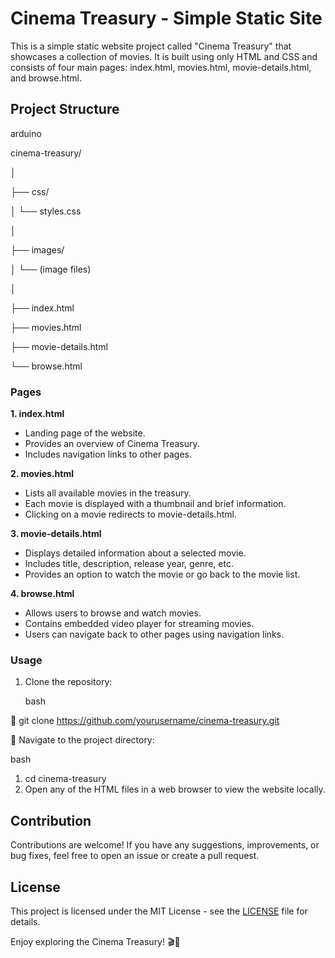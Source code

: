 # Cinema Treasury - Simple Static Site

This is a simple static website project called "Cinema Treasury" that showcases a collection of movies. It is built using only HTML and CSS and consists of four main pages: index.html, movies.html, movie-details.html, and browse.html.

## Project Structure

arduino

cinema-treasury/

│

├── css/

│ └── styles.css

│

├── images/

│ └── (image files)

│

├── index.html

├── movies.html

├── movie-details.html

└── browse.html

### Pages

**1. index.html**

-   Landing page of the website.
-   Provides an overview of Cinema Treasury.
-   Includes navigation links to other pages.

**2. movies.html**

-   Lists all available movies in the treasury.
-   Each movie is displayed with a thumbnail and brief information.
-   Clicking on a movie redirects to movie-details.html.

**3. movie-details.html**

-   Displays detailed information about a selected movie.
-   Includes title, description, release year, genre, etc.
-   Provides an option to watch the movie or go back to the movie list.

**4. browse.html**

-   Allows users to browse and watch movies.
-   Contains embedded video player for streaming movies.
-   Users can navigate back to other pages using navigation links.

### Usage

1.  Clone the repository:

    bash

 git clone https://github.com/yourusername/cinema-treasury.git

 Navigate to the project directory:

bash

1.  cd cinema-treasury
2.  Open any of the HTML files in a web browser to view the website locally.

## Contribution

Contributions are welcome! If you have any suggestions, improvements, or bug fixes, feel free to open an issue or create a pull request.

## License

This project is licensed under the MIT License - see the [LICENSE](https://chat.openai.com/c/LICENSE) file for details.

Enjoy exploring the Cinema Treasury! 🎬🍿
